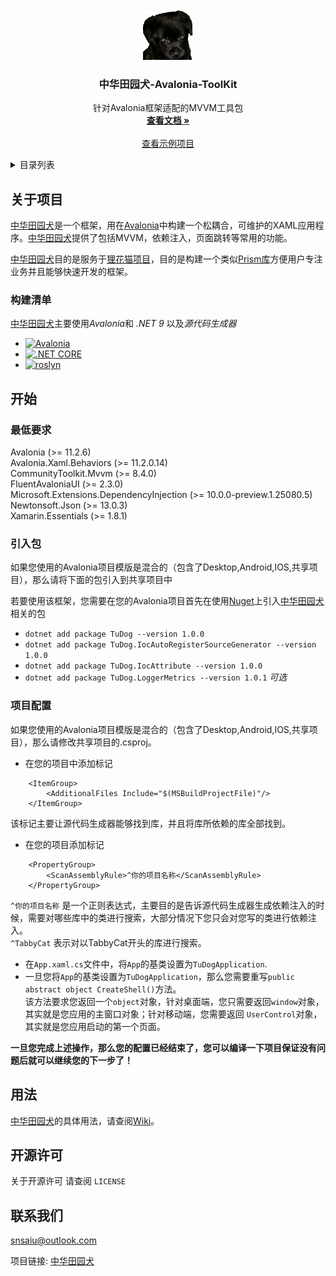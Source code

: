 
<!-- PROJECT LOGO -->
<br />
<div align="center">
  <a href="https://github.com/Snsaiu/TuDog">
    <img src="ReadMeAssets/TuDog.png" alt="Logo" width="80" height="80">
  </a>

<h3 align="center">中华田园犬-Avalonia-ToolKit</h3>

  <p align="center">
    针对Avalonia框架适配的MVVM工具包
    <br />
    <a href="https://github.com/Snsaiu/TuDog/wiki"><strong>查看文档 »</strong></a>
    <br />
    <br />
    <a href="https://github.com/Snsaiu/TabbyCat_OpenSource">查看示例项目</a>
  </p>
</div>



<!-- TABLE OF CONTENTS -->
<details>
  <summary>目录列表</summary>
  <ol>
    <li>
      <a href="#关于项目">关于项目</a>
      <ul>
        <li><a href="#构建清单">构建清单</a></li>
      </ul>
    </li>
    <li>
      <a href="#开始">开始</a>
      <ul>
        <li><a href="#prerequisites">Prerequisites</a></li>
        <li><a href="#installation">Installation</a></li>
      </ul>
    </li>
    <li><a href="#usage">Usage</a></li>
    <li><a href="#roadmap">Roadmap</a></li>
    <li><a href="#contributing">Contributing</a></li>
    <li><a href="#license">License</a></li>
    <li><a href="#contact">Contact</a></li>
    <li><a href="#acknowledgments">Acknowledgments</a></li>
  </ol>
</details>



<!-- ABOUT THE PROJECT -->
## 关于项目
[中华田园犬](https://github.com/Snsaiu/TuDog "中华田园犬")是一个框架，用在[Avalonia](https://github.com/AvaloniaUI/Avalonia)中构建一个松耦合，可维护的XAML应用程序。[中华田园犬](https://github.com/Snsaiu/TuDog "中华田园犬")提供了包括MVVM，依赖注入，页面跳转等常用的功能。

[中华田园犬](https://github.com/Snsaiu/TuDog "中华田园犬")目的是服务于[狸花猫项目](https://github.com/Snsaiu/TabbyCat_OpenSource "狸花猫")，目的是构建一个类似[Prism库](https://github.com/PrismLibrary/Prism)方便用户专注业务并且能够快速开发的框架。



### 构建清单

[中华田园犬](https://github.com/Snsaiu/TuDog "中华田园犬")主要使用*Avalonia*和 *.NET 9* 以及*源代码生成器*

- <a href="https://github.com/AvaloniaUI/Avalonia">
    <img src="https://upload.wikimedia.org/wikipedia/commons/b/bc/Avalonia_logo.svg" alt="Avalonia" height="40">
  </a>

- <a href="https://github.com/dotnet/core">
    <img src="https://upload.wikimedia.org/wikipedia/commons/e/ee/.NET_Core_Logo.svg" alt=".NET CORE" height="40">
  </a>
  
- <a href="https://github.com/dotnet/roslyn">
    <img src="https://user-images.githubusercontent.com/46729679/109719841-17b7dd00-7b5e-11eb-8f5e-87eb2d4d1be9.png" alt="roslyn" height="40">
  </a>

<!-- GETTING STARTED -->
## 开始

### 最低要求

Avalonia (>= 11.2.6)  
Avalonia.Xaml.Behaviors (>= 11.2.0.14)  
CommunityToolkit.Mvvm (>= 8.4.0)  
FluentAvaloniaUI (>= 2.3.0)  
Microsoft.Extensions.DependencyInjection (>= 10.0.0-preview.1.25080.5)  
Newtonsoft.Json (>= 13.0.3)  
Xamarin.Essentials (>= 1.8.1)  

### 引入包

如果您使用的Avalonia项目模版是混合的（包含了Desktop,Android,IOS,共享项目），那么请将下面的包引入到共享项目中

若要使用该框架，您需要在您的Avalonia项目首先在使用[Nuget](https://www.nuget.org/)上引入[中华田园犬](https://github.com/Snsaiu/TuDog "中华田园犬")相关的包

* ```dotnet add package TuDog --version 1.0.0```
* ```dotnet add package TuDog.IocAutoRegisterSourceGenerator --version 1.0.0```
* ```dotnet add package TuDog.IocAttribute --version 1.0.0```
* ```dotnet add package TuDog.LoggerMetrics --version 1.0.1``` _可选_

### 项目配置

如果您使用的Avalonia项目模版是混合的（包含了Desktop,Android,IOS,共享项目），那么请修改共享项目的.csproj。  

* 在您的项目中添加标记
```
    <ItemGroup>
        <AdditionalFiles Include="$(MSBuildProjectFile)"/>
    </ItemGroup>
```
该标记主要让源代码生成器能够找到库，并且将库所依赖的库全部找到。

* 在您的项目添加标记
```
    <PropertyGroup>
        <ScanAssemblyRule>^你的项目名称</ScanAssemblyRule>
    </PropertyGroup>

```
`^你的项目名称` 是一个正则表达式，主要目的是告诉源代码生成器生成依赖注入的时候，需要对哪些库中的类进行搜索，大部分情况下您只会对您写的类进行依赖注入。  
`^TabbyCat` 表示对以TabbyCat开头的库进行搜索。

* 在`App.xaml.cs`文件中，将`App`的基类设置为`TuDogApplication`.
* 一旦您将`App`的基类设置为`TuDogApplication`，那么您需要重写`public abstract object CreateShell()`方法。  
该方法要求您返回一个`object`对象，针对桌面端，您只需要返回`window`对象，其实就是您应用的主窗口对象；针对移动端，您需要返回
`UserControl`对象，其实就是您应用启动的第一个页面。

**一旦您完成上述操作，那么您的配置已经结束了，您可以编译一下项目保证没有问题后就可以继续您的下一步了！**

<!-- USAGE EXAMPLES -->
## 用法
[中华田园犬](https://github.com/Snsaiu/TuDog "中华田园犬")的具体用法，请查阅[Wiki](https://github.com/Snsaiu/TuDog/wiki)。

<!-- LICENSE -->
## 开源许可

关于开源许可 请查阅 `LICENSE`

<!-- CONTACT -->
## 联系我们

snsaiu@outlook.com

项目链接: [中华田园犬](https://github.com/Snsaiu/TuDog "中华田园犬")

